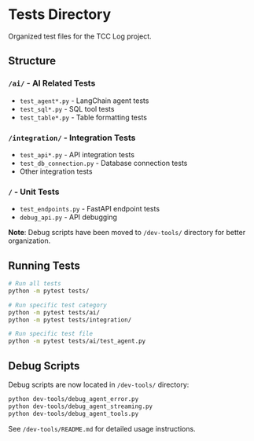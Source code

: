 # Tests Directory

Organized test files for the TCC Log project.

## Structure

### `/ai/` - AI Related Tests
- `test_agent*.py` - LangChain agent tests
- `test_sql*.py` - SQL tool tests
- `test_table*.py` - Table formatting tests

### `/integration/` - Integration Tests
- `test_api*.py` - API integration tests
- `test_db_connection.py` - Database connection tests
- Other integration tests

### `/` - Unit Tests
- `test_endpoints.py` - FastAPI endpoint tests
- `debug_api.py` - API debugging

**Note**: Debug scripts have been moved to `/dev-tools/` directory for better organization.

## Running Tests

```bash
# Run all tests
python -m pytest tests/

# Run specific test category
python -m pytest tests/ai/
python -m pytest tests/integration/

# Run specific test file
python -m pytest tests/ai/test_agent.py
```

## Debug Scripts

Debug scripts are now located in `/dev-tools/` directory:
```bash
python dev-tools/debug_agent_error.py
python dev-tools/debug_agent_streaming.py
python dev-tools/debug_agent_tools.py
```

See `/dev-tools/README.md` for detailed usage instructions.
